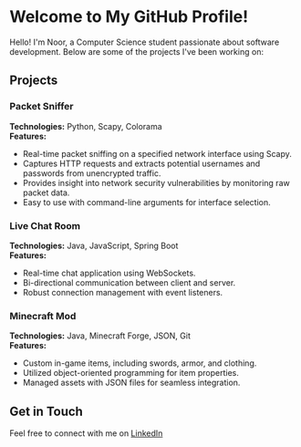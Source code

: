 # Welcome to My GitHub Profile!

Hello! I'm Noor, a Computer Science student passionate about software development. Below are some of the projects I've been working on:

## Projects

### Packet Sniffer
**Technologies:** Python, Scapy, Colorama  
**Features:**  
- Real-time packet sniffing on a specified network interface using Scapy.
- Captures HTTP requests and extracts potential usernames and passwords from unencrypted traffic.
- Provides insight into network security vulnerabilities by monitoring raw packet data.
- Easy to use with command-line arguments for interface selection.

### Live Chat Room
**Technologies:** Java, JavaScript, Spring Boot  
**Features:**  
- Real-time chat application using WebSockets.
- Bi-directional communication between client and server.
- Robust connection management with event listeners.

### Minecraft Mod
**Technologies:** Java, Minecraft Forge, JSON, Git  
**Features:**  
- Custom in-game items, including swords, armor, and clothing.
- Utilized object-oriented programming for item properties.
- Managed assets with JSON files for seamless integration.

## Get in Touch
Feel free to connect with me on [LinkedIn](www.linkedin.com/in/nooraissat)
